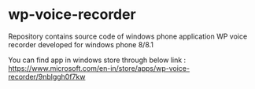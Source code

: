 # wp-voice-recorder
Repository contains source code of windows phone application WP voice recorder developed for windows phone 8/8.1

You can find app in windows store through below link :
https://www.microsoft.com/en-in/store/apps/wp-voice-recorder/9nblggh0f7kw

